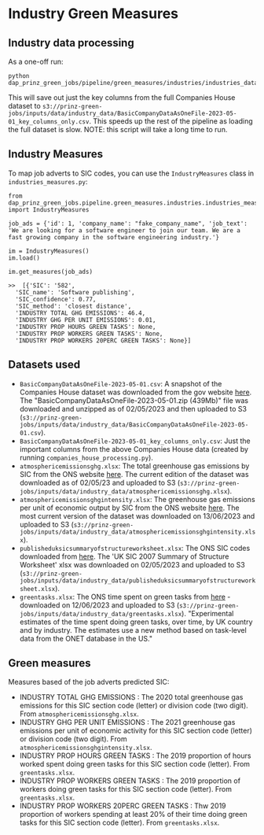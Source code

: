# Industry Green Measures

## Industry data processing

As a one-off run:

```
python dap_prinz_green_jobs/pipeline/green_measures/industries/industries_data_processing.py
```

This will save out just the key columns from the full Companies House dataset to `s3://prinz-green-jobs/inputs/data/industry_data/BasicCompanyDataAsOneFile-2023-05-01_key_columns_only.csv`. This speeds up the rest of the pipeline as loading the full dataset is slow. NOTE: this script will take a long time to run.

## Industry Measures

To map job adverts to SIC codes, you can use the `IndustryMeasures` class in `industries_measures.py`:

```
from dap_prinz_green_jobs.pipeline.green_measures.industries.industries_measures import IndustryMeasures

job_ads = {'id': 1, 'company_name': "fake_company_name", 'job_text': 'We are looking for a software engineer to join our team. We are a fast growing company in the software engineering industry.'}

im = IndustryMeasures()
im.load()

im.get_measures(job_ads)

>>  [{'SIC': '582',
  'SIC_name': 'Software publishing',
  'SIC_confidence': 0.77,
  'SIC_method': 'closest distance',
  'INDUSTRY TOTAL GHG EMISSIONS': 46.4,
  'INDUSTRY GHG PER UNIT EMISSIONS': 0.01,
  'INDUSTRY PROP HOURS GREEN TASKS': None,
  'INDUSTRY PROP WORKERS GREEN TASKS': None,
  'INDUSTRY PROP WORKERS 20PERC GREEN TASKS': None}]
```

## Datasets used

- `BasicCompanyDataAsOneFile-2023-05-01.csv`: A snapshot of the Companies House dataset was downloaded from the gov website [here](http://download.companieshouse.gov.uk/en_output.html). The "BasicCompanyDataAsOneFile-2023-05-01.zip (439Mb)" file was downloaded and unzipped as of 02/05/2023 and then uploaded to S3 (`s3://prinz-green-jobs/inputs/data/industry_data/BasicCompanyDataAsOneFile-2023-05-01.csv`).
- `BasicCompanyDataAsOneFile-2023-05-01_key_columns_only.csv`: Just the important columns from the above Companies House data (created by running `companies_house_processing.py`).
- `atmosphericemissionsghg.xlsx`: The total greenhouse gas emissions by SIC from the ONS website [here](https://www.ons.gov.uk/economy/environmentalaccounts/datasets/ukenvironmentalaccountsatmosphericemissionsgreenhousegasemissionsbyeconomicsectorandgasunitedkingdom). The current edition of the dataset was downloaded as of 02/05/23 and uploaded to S3 (`s3://prinz-green-jobs/inputs/data/industry_data/atmosphericemissionsghg.xlsx`).
- `atmosphericemissionsghgintensity.xlsx`: The greenhouse gas emissions per unit of economic output by SIC from the ONS website [here](https://www.ons.gov.uk/economy/environmentalaccounts/datasets/ukenvironmentalaccountsatmosphericemissionsgreenhousegasemissionsintensitybyeconomicsectorunitedkingdom/current). The most current version of the dataset was downloaded on 13/06/2023 and uploaded to S3 (`s3://prinz-green-jobs/inputs/data/industry_data/atmosphericemissionsghgintensity.xlsx`).
- `publisheduksicsummaryofstructureworksheet.xlsx`: The ONS SIC codes downloaded from [here](https://www.ons.gov.uk/methodology/classificationsandstandards/ukstandardindustrialclassificationofeconomicactivities/uksic2007). The 'UK SIC 2007 Summary of Structure Worksheet' xlsx was downloaded on 02/05/2023 and uploaded to S3 (`s3://prinz-green-jobs/inputs/data/industry_data/publisheduksicsummaryofstructureworksheet.xlsx`).
- `greentasks.xlsx`: The ONS time spent on green tasks from [here](https://www.ons.gov.uk/economy/environmentalaccounts/datasets/timespentongreentasks) - downloaded on 12/06/2023 and uploaded to S3 (`s3://prinz-green-jobs/inputs/data/industry_data/greentasks.xlsx`). "Experimental estimates of the time spent doing green tasks, over time, by UK country and by industry. The estimates use a new method based on task-level data from the ONET database in the US."

## Green measures

Measures based of the job adverts predicted SIC:

- INDUSTRY TOTAL GHG EMISSIONS : The 2020 total greenhouse gas emissions for this SIC section code (letter) or division code (two digit). From `atmosphericemissionsghg.xlsx`.
- INDUSTRY GHG PER UNIT EMISSIONS : The 2021 greenhouse gas emissions per unit of economic activity for this SIC section code (letter) or division code (two digit). From `atmosphericemissionsghgintensity.xlsx`.
- INDUSTRY PROP HOURS GREEN TASKS : The 2019 proportion of hours worked spent doing green tasks for this SIC section code (letter). From `greentasks.xlsx`.
- INDUSTRY PROP WORKERS GREEN TASKS : The 2019 proportion of workers doing green tasks for this SIC section code (letter). From `greentasks.xlsx`.
- INDUSTRY PROP WORKERS 20PERC GREEN TASKS : Thw 2019 proportion of workers spending at least 20% of their time doing green tasks for this SIC section code (letter). From `greentasks.xlsx`.
